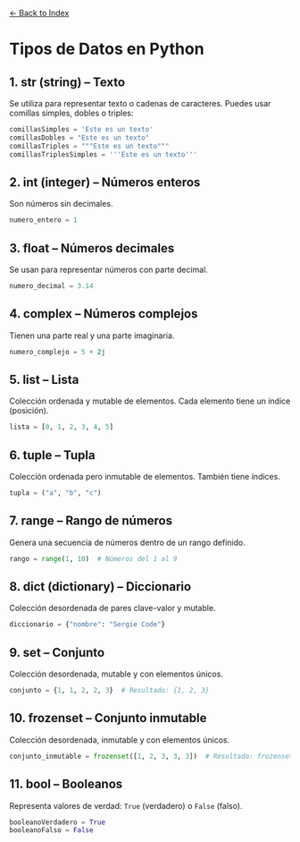 [← Back to Index](README.md)

# Tipos de Datos en Python

## 1. str (string) – Texto

Se utiliza para representar texto o cadenas de caracteres. Puedes usar comillas simples, dobles o triples:

```python
comillasSimples = 'Este es un texto'
comillasDobles = "Este es un texto"
comillasTriples = """Este es un texto"""
comillasTriplesSimples = '''Este es un texto'''
```

## 2. int (integer) – Números enteros

Son números sin decimales.

```python
numero_entero = 1
```

## 3. float – Números decimales

Se usan para representar números con parte decimal.

```python
numero_decimal = 3.14
```

## 4. complex – Números complejos

Tienen una parte real y una parte imaginaria.

```python
numero_complejo = 5 + 2j
```

## 5. list – Lista

Colección ordenada y mutable de elementos. Cada elemento tiene un índice (posición).

```python
lista = [0, 1, 2, 3, 4, 5]
```

## 6. tuple – Tupla

Colección ordenada pero inmutable de elementos. También tiene índices.

```python
tupla = ("a", "b", "c")
```

## 7. range – Rango de números

Genera una secuencia de números dentro de un rango definido.

```python
rango = range(1, 10)  # Números del 1 al 9
```

## 8. dict (dictionary) – Diccionario

Colección desordenada de pares clave-valor y mutable.

```python
diccionario = {"nombre": "Sergie Code"}
```

## 9. set – Conjunto

Colección desordenada, mutable y con elementos únicos.

```python
conjunto = {1, 1, 2, 2, 3}  # Resultado: {1, 2, 3}
```

## 10. frozenset – Conjunto inmutable

Colección desordenada, inmutable y con elementos únicos.

```python
conjunto_inmutable = frozenset([1, 2, 3, 3, 3])  # Resultado: frozenset({1, 2, 3})
```

## 11. bool – Booleanos

Representa valores de verdad: `True` (verdadero) o `False` (falso).

```python
booleanoVerdadero = True
booleanoFalso = False
```